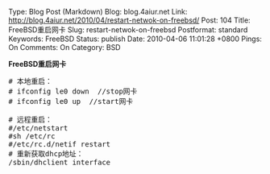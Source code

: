 Type: Blog Post (Markdown)
Blog: blog.4aiur.net
Link: http://blog.4aiur.net/2010/04/restart-netwok-on-freebsd/
Post: 104
Title: FreeBSD重启网卡
Slug: restart-netwok-on-freebsd
Postformat: standard
Keywords: FreeBSD
Status: publish
Date: 2010-04-06 11:01:28 +0800
Pings: On
Comments: On
Category: BSD

**FreeBSD重启网卡**

<pre lang="bash">
# 本地重启：
# ifconfig le0 down  //stop网卡
# ifconfig le0 up  //start网卡

# 远程重启：
#/etc/netstart
#sh /etc/rc
#/etc/rc.d/netif restart
# 重新获取dhcp地址：
/sbin/dhclient interface</pre>
